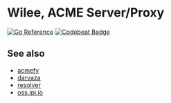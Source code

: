 # Wilee, ACME Server/Proxy

[![Go Reference](https://pkg.go.dev/badge/darvaza.org/wilee.svg)](https://pkg.go.dev/darvaza.org/wilee)
[![Codebeat Badge](https://codebeat.co/badges/5571e837-2219-4f5b-8ab2-0ed6b7ede757)](https://codebeat.co/projects/github-com-darvaza-proxy-wilee-main)

## See also

* [acmefy](https://darvaza.org/acmefy)
* [darvaza](https://darvaza.org/darvaza)
* [resolver](https://darvaza.org/resolver)
* [oss.jpi.io](https://oss.jpi.io)
